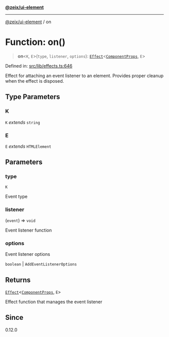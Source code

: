 [**@zeix/ui-element**](../README.md)

***

[@zeix/ui-element](../globals.md) / on

# Function: on()

> **on**\<`K`, `E`\>(`type`, `listener`, `options`): [`Effect`](../type-aliases/Effect.md)\<[`ComponentProps`](../type-aliases/ComponentProps.md), `E`\>

Defined in: [src/lib/effects.ts:646](https://github.com/zeixcom/ui-element/blob/297c0e8e040b3880ad85a2bc873523a8086f09a3/src/lib/effects.ts#L646)

Effect for attaching an event listener to an element.
Provides proper cleanup when the effect is disposed.

## Type Parameters

### K

`K` *extends* `string`

### E

`E` *extends* `HTMLElement`

## Parameters

### type

`K`

Event type

### listener

(`event`) => `void`

Event listener function

### options

Event listener options

`boolean` | `AddEventListenerOptions`

## Returns

[`Effect`](../type-aliases/Effect.md)\<[`ComponentProps`](../type-aliases/ComponentProps.md), `E`\>

Effect function that manages the event listener

## Since

0.12.0
